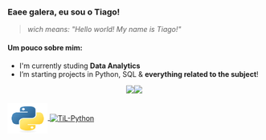 
### Eaee galera, eu sou o Tiago!
> _wich means: "Hello world! My name is Tiago!"_ 

#### Um pouco sobre mim: 
- I'm currently studing **Data Analytics** 
- I’m starting projects in Python, SQL & **everything related to the subject**! 

<div align="center">
  <a href="https://github.com/til021">
  <img height="180em" src="https://github-readme-stats.vercel.app/api?username=til021&show_icons=true&theme=dark&include_all_commits=true&count_private=true"/><img height="180em" src="https://github-readme-stats.vercel.app/api/top-langs/?username=til021&theme=dark"/>
</div>
  
<div style="display: inline_block"><br>
    <img align="center" alt="TiL-Python" height="60" width="80" src="https://raw.githubusercontent.com/devicons/devicon/master/icons/python/python-original.svg">
    <img align="center" alt="TiL-Python" height="90" width="120" src="https://cdn.jsdelivr.net/gh/devicons/devicon/icons/mysql/mysql-original-wordmark.svg">
</div>
